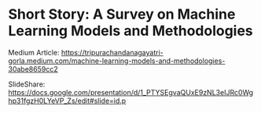 # Short Story: A Survey on Machine Learning Models and Methodologies

Medium Article: https://tripurachandanagayatri-gorla.medium.com/machine-learning-models-and-methodologies-30abe8659cc2

SlideShare: https://docs.google.com/presentation/d/1_PTYSEgvaQUxE9zNL3eIJRc0Wghp31fgzH0LYeVP_Zs/edit#slide=id.p
